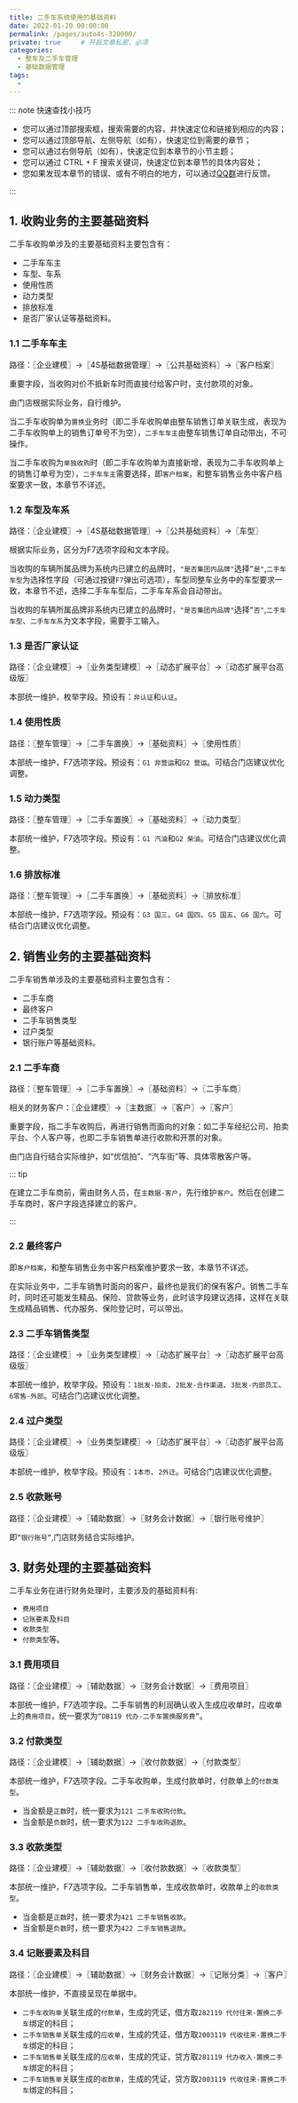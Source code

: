 ```yaml
---
title: 二手车系统使用的基础资料
date: 2022-01-20 00:00:00
permalink: /pages/auto4s-320000/
private: true     # 开启文章私密，必须
categories:
  - 整车及二手车管理
  - 基础数据管理
tags:
  - 
---
```

::: note 快速查找小技巧

- 您可以通过顶部搜索框，搜索需要的内容，并快速定位和链接到相应的内容；
- 您可以通过顶部导航、左侧导航（如有），快速定位到需要的章节；
- 您可以通过右侧导航（如有），快速定位到本章节的小节主题；
- 您可以通过 CTRL + F 搜索关键词，快速定位到本章节的具体内容处；
- 您如果发现本章节的错误、或有不明白的地方，可以通过[QQ群](https://jq.qq.com/?_wv=1027&k=Y6HPvi87)进行反馈。

:::

## 1. 收购业务的主要基础资料

二手车收购单涉及的主要基础资料主要包含有：

- 二手车车主
- 车型、车系
- 使用性质
- 动力类型
- 排放标准
- 是否厂家认证等基础资料。

### 1.1 二手车车主

路径：〖企业建模〗→〖4S基础数据管理〗→〖公共基础资料〗→〖客户档案〗

重要字段，当收购对价不抵新车时而直接付给客户时，支付款项的对象。

由门店根据实际业务，自行维护。

当二手车收购单为`置换`业务时（即二手车收购单由整车销售订单关联生成，表现为二手车收购单上的销售订单号不为空），`二手车车主`由整车销售订单自动带出，不可操作。

当二手车收购为`单独收购`时（即二手车收购单为直接新增，表现为二手车收购单上的销售订单号为空），`二手车车主`需要选择，即`客户档案`，和整车销售业务中客户档案要求一致，本章节不详述。

### 1.2 车型及车系

路径：〖企业建模〗→〖4S基础数据管理〗→〖公共基础资料〗→〖车型〗

根据实际业务，区分为F7选项字段和文本字段。

当收购的车辆所属品牌为系统内已建立的品牌时，`"是否集团内品牌"`选择`”是"`,`二手车车型`为选择性字段（可通过按键`F7`弹出可选项），车型同整车业务中的车型要求一致，本章节不述，选择二手车车型后，二手车车系会自动带出。

当收购的车辆所属品牌非系统内已建立的品牌时，`"是否集团内品牌"`选择`”否"`,`二手车车型`、`二手车车系`为文本字段，需要手工输入。

### 1.3 是否厂家认证

路径：〖企业建模〗→〖业务类型建模〗→〖动态扩展平台〗→〖动态扩展平台高级版〗

本部统一维护，枚举字段。预设有：`非认证`和`认证`。

### 1.4 使用性质

路径：〖整车管理〗→〖二手车置换〗→〖基础资料〗→〖使用性质〗

本部统一维护，F7选项字段。预设有：`G1 非营运`和`G2 营运`。可结合门店建议优化调整。

### 1.5 动力类型

路径：〖整车管理〗→〖二手车置换〗→〖基础资料〗→〖动力类型〗

本部统一维护，F7选项字段。预设有：`G1 汽油`和`G2 柴油`。可结合门店建议优化调整。

### 1.6 排放标准

路径：〖整车管理〗→〖二手车置换〗→〖基础资料〗→〖排放标准〗

本部统一维护，F7选项字段。预设有：`G3 国三`、`G4 国四`、`G5 国五`、`G6 国六`。可结合门店建议优化调整。




## 2. 销售业务的主要基础资料

二手车销售单涉及的主要基础资料主要包含有：

- 二手车商
- 最终客户
- 二手车销售类型
- 过户类型
- 银行账户等基础资料。

### 2.1 二手车商

路径：〖整车管理〗→〖二手车置换〗→〖基础资料〗→〖二手车商〗

相关的财务客户：〖企业建模〗→〖主数据〗→〖客户〗→〖客户〗

重要字段，指二手车收购后，再进行销售而面向的对象：如二手车经纪公司、拍卖平台、个人客户等，也即二手车销售单进行收款和开票的对象。

由门店自行结合实际维护，如“优信拍”、“汽车街”等、具体零散客户等。

::: tip 

在建立二手车商前，需由财务人员，在`主数据-客户`，先行维护`客户`。然后在创建二手车商时，客户字段选择建立的客户。

:::



### 2.2 最终客户

即`客户档案`，和整车销售业务中客户档案维护要求一致，本章节不详述。

在实际业务中，二手车销售时面向的客户，最终也是我们的保有客户。销售二手车时，同时还可能发生精品、保险、贷款等业务，此时该字段建议选择，这样在关联生成精品销售、代办服务、保险登记时，可以带出。

### 2.3 二手车销售类型

路径：〖企业建模〗→〖业务类型建模〗→〖动态扩展平台〗→〖动态扩展平台高级版〗

本部统一维护，枚举字段。预设有：`1批发-拍卖`、`2批发-合作渠道`、`3批发-内部员工`、`6零售-外部`。可结合门店建议优化调整。

### 2.4 过户类型

路径：〖企业建模〗→〖业务类型建模〗→〖动态扩展平台〗→〖动态扩展平台高级版〗

本部统一维护，枚举字段。预设有：`1本市`、`2外迁`。可结合门店建议优化调整。

### 2.5 收款账号

路径：〖企业建模〗→〖辅助数据〗→〖财务会计数据〗→〖银行账号维护〗

即`“银行账号”`,门店财务结合实际维护。




## 3. 财务处理的主要基础资料

二手车业务在进行财务处理时，主要涉及的基础资料有:

- `费用项目`
- `记账要素`及`科目`
- `收款类型`
- `付款类型`等。

### 3.1 费用项目

路径：〖企业建模〗→〖辅助数据〗→〖财务会计数据〗→〖费用项目〗

本部统一维护，F7选项字段。二手车销售的利润确认收入生成应收单时，应收单上的`费用项目`，统一要求为`“DB119 代办-二手车置换服务费”`。

### 3.2 付款类型

路径：〖企业建模〗→〖辅助数据〗→〖收付款数据〗→〖付款类型〗

本部统一维护，F7选项字段。二手车收购单，生成付款单时，付款单上的`付款类型`。

- 当金额是`正数`时，统一要求为`121 二手车收购付款`。
- 当金额是`负数`时，统一要求为`122 二手车收购退款`。


### 3.3 收款类型

路径：〖企业建模〗→〖辅助数据〗→〖收付款数据〗→〖收款类型〗

本部统一维护，F7选项字段。二手车销售单，生成收款单时，收款单上的`收款类型`。

- 当金额是`正数`时，统一要求为`421 二手车销售收款`。
- 当金额是`负数`时，统一要求为`422 二手车销售退款`。

### 3.4 记账要素及科目

路径：〖企业建模〗→〖辅助数据〗→〖财务会计数据〗→〖记账分类〗→〖客户〗

本部统一维护，不直接呈现在单据中。

- `二手车收购单`关联生成的`付款单`，生成的凭证，借方取`282119 代付往来-置换二手车`绑定的科目；
- `二手车销售单`关联生成的`应收单`，生成的凭证，借方取`2003119 代收往来-置换二手车`绑定的科目；
- `二手车销售单`关联生成的`应收单`，生成的凭证，贷方取`281119 代办收入-置换二手车`绑定的科目；
- `二手车销售单`关联生成的`收款单`，生成的凭证，贷方取`2003119 代收往来-置换二手车`绑定的科目；



